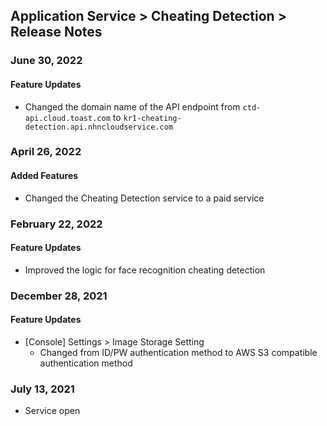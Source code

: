 ## Application Service > Cheating Detection > Release Notes
### June 30, 2022
#### Feature Updates
* Changed the domain name of the API endpoint from `ctd-api.cloud.toast.com` to `kr1-cheating-detection.api.nhncloudservice.com`
### April 26, 2022
#### Added Features
* Changed the Cheating Detection service to a paid service
### February 22, 2022
#### Feature Updates
* Improved the logic for face recognition cheating detection
### December 28, 2021
#### Feature Updates
* [Console] Settings > Image Storage Setting
	* Changed from ID/PW authentication method to AWS S3 compatible authentication method
### July 13, 2021
* Service open
